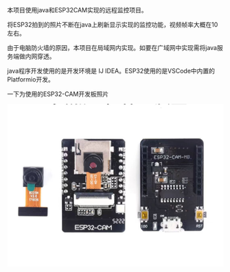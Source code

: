 本项目使用java和ESP32CAM实现的远程监控项目。 

将ESP32拍到的照片不断在java上刷新显示实现的监控功能，视频帧率大概在10左右。

 由于电脑防火墙的原因，本项目在局域网内实现。如要在广域网中实现需将java服务端做内网穿透。

java程序开发使用的是开发环境是 IJ IDEA。ESP32使用的是VSCode中内置的Platformio开发。

一下为使用的ESP32-CAM开发板照片

![041a162e501fa34d9d8b644ea15786c](./readme.assets/041a162e501fa34d9d8b644ea15786c.jpg)